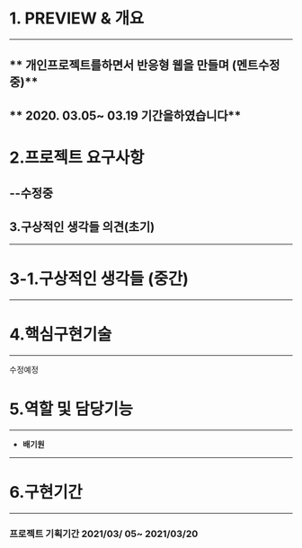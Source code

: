 
# 1. **PREVIEW & 개요**

---
** 개인프로젝트를하면서 반응형 웹을 만들며 (멘트수정중)**
--
** 2020. 03.05~ 03.19 기간을하였습니다**
---
# 2.프로젝트 요구사항
--수정중 
---
## 3.구상적인 생각들 의견(초기)

---
# 3-1.구상적인 생각들 (중간)

---
# 4.핵심구현기술
---
수정예정 
# 5.역할 및 담당기능
---
- **배기원**
      
---
# 6.구현기간
---
### 프로젝트 기획기간  2021/03/ 05~ 2021/03/20
